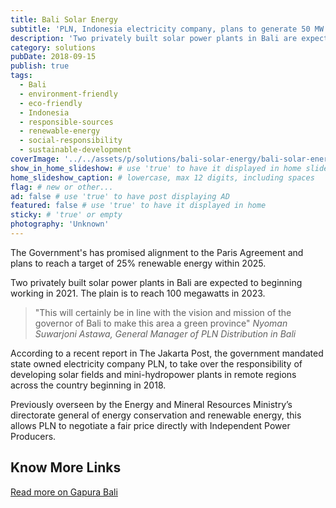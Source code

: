 ```yaml
---
title: Bali Solar Energy
subtitle: 'PLN, Indonesia electricity company, plans to generate 50 MW of renewable electricity in 2021 from two solar powered plants in Bali.'
description: 'Two privately built solar power plants in Bali are expected to beginning working in 2021. The plain is to reach 100 megawatts in 2023.'
category: solutions
pubDate: 2018-09-15
publish: true
tags:
  - Bali
  - environment-friendly
  - eco-friendly
  - Indonesia
  - responsible-sources
  - renewable-energy
  - social-responsibility
  - sustainable-development
coverImage: '../../assets/p/solutions/bali-solar-energy/bali-solar-energy.jpg'
show_in_home_slideshow: # use 'true' to have it displayed in home slideshow
home_slideshow_caption: # lowercase, max 12 digits, including spaces
flag: # new or other...
ad: false # use 'true' to have post displaying AD
featured: false # use 'true' to have it displayed in home
sticky: # 'true' or empty
photography: 'Unknown'
---
```


The Government's has promised alignment to the Paris Agreement and plans to reach a target of 25% renewable energy within 2025.

Two privately built solar power plants in Bali are expected to beginning working in 2021. The plain is to reach 100 megawatts in 2023.

> "This will certainly be in line with the vision and mission of the governor of Bali to make this area a green province" _Nyoman Suwarjoni Astawa, General Manager of PLN Distribution in Bali_

According to a recent report in The Jakarta Post, the government mandated state owned electricity company PLN, to take over the responsibility of developing solar fields and mini-hydropower plants in remote regions across the country beginning in 2018.

Previously overseen by the Energy and Mineral Resources Ministry’s directorate general of energy conservation and renewable energy, this allows PLN to negotiate a fair price directly with Independent Power Producers.

## Know More Links

[Read more on Gapura Bali ](https://www.gapurabali.com/news/2018/10/02/pln-build-solar-energy-units-east-and-west-bali/1538469038)
